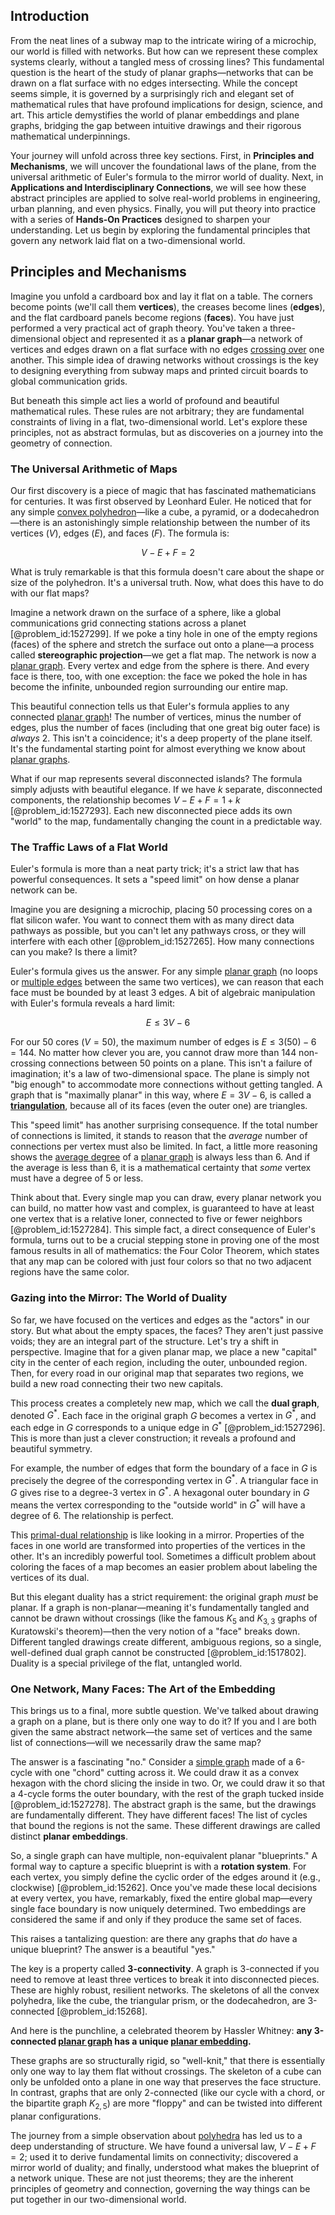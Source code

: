 ## Introduction
From the neat lines of a subway map to the intricate wiring of a microchip, our world is filled with networks. But how can we represent these complex systems clearly, without a tangled mess of crossing lines? This fundamental question is the heart of the study of planar graphs—networks that can be drawn on a flat surface with no edges intersecting. While the concept seems simple, it is governed by a surprisingly rich and elegant set of mathematical rules that have profound implications for design, science, and art. This article demystifies the world of planar embeddings and plane graphs, bridging the gap between intuitive drawings and their rigorous mathematical underpinnings.

Your journey will unfold across three key sections. First, in **Principles and Mechanisms**, we will uncover the foundational laws of the plane, from the universal arithmetic of Euler's formula to the mirror world of duality. Next, in **Applications and Interdisciplinary Connections**, we will see how these abstract principles are applied to solve real-world problems in engineering, urban planning, and even physics. Finally, you will put theory into practice with a series of **Hands-On Practices** designed to sharpen your understanding. Let us begin by exploring the fundamental principles that govern any network laid flat on a two-dimensional world.

## Principles and Mechanisms

Imagine you unfold a cardboard box and lay it flat on a table. The corners become points (we'll call them **vertices**), the creases become lines (**edges**), and the flat cardboard panels become regions (**faces**). You have just performed a very practical act of graph theory. You've taken a three-dimensional object and represented it as a **planar graph**—a network of vertices and edges drawn on a flat surface with no edges [crossing over](@article_id:136504) one another. This simple idea of drawing networks without crossings is the key to designing everything from subway maps and printed circuit boards to global communication grids.

But beneath this simple act lies a world of profound and beautiful mathematical rules. These rules are not arbitrary; they are fundamental constraints of living in a flat, two-dimensional world. Let's explore these principles, not as abstract formulas, but as discoveries on a journey into the geometry of connection.

### The Universal Arithmetic of Maps

Our first discovery is a piece of magic that has fascinated mathematicians for centuries. It was first observed by Leonhard Euler. He noticed that for any simple [convex polyhedron](@article_id:170453)—like a cube, a pyramid, or a dodecahedron—there is an astonishingly simple relationship between the number of its vertices ($V$), edges ($E$), and faces ($F$). The formula is:

$$
V - E + F = 2
$$

What is truly remarkable is that this formula doesn't care about the shape or size of the polyhedron. It's a universal truth. Now, what does this have to do with our flat maps?

Imagine a network drawn on the surface of a sphere, like a global communications grid connecting stations across a planet [@problem_id:1527299]. If we poke a tiny hole in one of the empty regions (faces) of the sphere and stretch the surface out onto a plane—a process called **stereographic projection**—we get a flat map. The network is now a [planar graph](@article_id:269143). Every vertex and edge from the sphere is there. And every face is there, too, with one exception: the face we poked the hole in has become the infinite, unbounded region surrounding our entire map.

This beautiful connection tells us that Euler's formula applies to any connected [planar graph](@article_id:269143)! The number of vertices, minus the number of edges, plus the number of faces (including that one great big outer face) is *always* 2. This isn't a coincidence; it's a deep property of the plane itself. It's the fundamental starting point for almost everything we know about [planar graphs](@article_id:268416).

What if our map represents several disconnected islands? The formula simply adjusts with beautiful elegance. If we have $k$ separate, disconnected components, the relationship becomes $V - E + F = 1 + k$ [@problem_id:1527293]. Each new disconnected piece adds its own "world" to the map, fundamentally changing the count in a predictable way.

### The Traffic Laws of a Flat World

Euler's formula is more than a neat party trick; it's a strict law that has powerful consequences. It sets a "speed limit" on how dense a planar network can be.

Imagine you are designing a microchip, placing 50 processing cores on a flat silicon wafer. You want to connect them with as many direct data pathways as possible, but you can't let any pathways cross, or they will interfere with each other [@problem_id:1527265]. How many connections can you make? Is there a limit?

Euler's formula gives us the answer. For any simple [planar graph](@article_id:269143) (no loops or [multiple edges](@article_id:273426) between the same two vertices), we can reason that each face must be bounded by at least 3 edges. A bit of algebraic manipulation with Euler's formula reveals a hard limit:

$$
E \le 3V - 6
$$

For our 50 cores ($V=50$), the maximum number of edges is $E \le 3(50) - 6 = 144$. No matter how clever you are, you cannot draw more than 144 non-crossing connections between 50 points on a plane. This isn't a failure of imagination; it's a law of two-dimensional space. The plane is simply not "big enough" to accommodate more connections without getting tangled. A graph that is "maximally planar" in this way, where $E = 3V - 6$, is called a **[triangulation](@article_id:271759)**, because all of its faces (even the outer one) are triangles.

This "speed limit" has another surprising consequence. If the total number of connections is limited, it stands to reason that the *average* number of connections per vertex must also be limited. In fact, a little more reasoning shows the [average degree](@article_id:261144) of a [planar graph](@article_id:269143) is always less than 6. And if the average is less than 6, it is a mathematical certainty that *some* vertex must have a degree of 5 or less.

Think about that. Every single map you can draw, every planar network you can build, no matter how vast and complex, is guaranteed to have at least one vertex that is a relative loner, connected to five or fewer neighbors [@problem_id:1527284]. This simple fact, a direct consequence of Euler's formula, turns out to be a crucial stepping stone in proving one of the most famous results in all of mathematics: the Four Color Theorem, which states that any map can be colored with just four colors so that no two adjacent regions have the same color.

### Gazing into the Mirror: The World of Duality

So far, we have focused on the vertices and edges as the "actors" in our story. But what about the empty spaces, the faces? They aren't just passive voids; they are an integral part of the structure. Let's try a shift in perspective. Imagine that for a given planar map, we place a new "capital" city in the center of each region, including the outer, unbounded region. Then, for every road in our original map that separates two regions, we build a new road connecting their two new capitals.

This process creates a completely new map, which we call the **dual graph**, denoted $G^*$. Each face in the original graph $G$ becomes a vertex in $G^*$, and each edge in $G$ corresponds to a unique edge in $G^*$ [@problem_id:1527296]. This is more than just a clever construction; it reveals a profound and beautiful symmetry.

For example, the number of edges that form the boundary of a face in $G$ is precisely the degree of the corresponding vertex in $G^*$. A triangular face in $G$ gives rise to a degree-3 vertex in $G^*$. A hexagonal outer boundary in $G$ means the vertex corresponding to the "outside world" in $G^*$ will have a degree of 6. The relationship is perfect.

This [primal-dual relationship](@article_id:164688) is like looking in a mirror. Properties of the faces in one world are transformed into properties of the vertices in the other. It's an incredibly powerful tool. Sometimes a difficult problem about coloring the faces of a map becomes an easier problem about labeling the vertices of its dual.

But this elegant duality has a strict requirement: the original graph *must* be planar. If a graph is non-planar—meaning it's fundamentally tangled and cannot be drawn without crossings (like the famous $K_5$ and $K_{3,3}$ graphs of Kuratowski's theorem)—then the very notion of a "face" breaks down. Different tangled drawings create different, ambiguous regions, so a single, well-defined dual graph cannot be constructed [@problem_id:1517802]. Duality is a special privilege of the flat, untangled world.

### One Network, Many Faces: The Art of the Embedding

This brings us to a final, more subtle question. We've talked about drawing a graph on a plane, but is there only one way to do it? If you and I are both given the same abstract network—the same set of vertices and the same list of connections—will we necessarily draw the same map?

The answer is a fascinating "no." Consider a [simple graph](@article_id:274782) made of a 6-cycle with one "chord" cutting across it. We could draw it as a convex hexagon with the chord slicing the inside in two. Or, we could draw it so that a 4-cycle forms the outer boundary, with the rest of the graph tucked inside [@problem_id:1527278]. The abstract graph is the same, but the drawings are fundamentally different. They have different faces! The list of cycles that bound the regions is not the same. These different drawings are called distinct **planar embeddings**.

So, a single graph can have multiple, non-equivalent planar "blueprints." A formal way to capture a specific blueprint is with a **rotation system**. For each vertex, you simply define the cyclic order of the edges around it (e.g., clockwise) [@problem_id:15262]. Once you've made these local decisions at every vertex, you have, remarkably, fixed the entire global map—every single face boundary is now uniquely determined. Two embeddings are considered the same if and only if they produce the same set of faces.

This raises a tantalizing question: are there any graphs that *do* have a unique blueprint? The answer is a beautiful "yes."

The key is a property called **3-connectivity**. A graph is 3-connected if you need to remove at least three vertices to break it into disconnected pieces. These are highly robust, resilient networks. The skeletons of all the convex polyhedra, like the cube, the triangular prism, or the dodecahedron, are 3-connected [@problem_id:15268].

And here is the punchline, a celebrated theorem by Hassler Whitney: **any 3-connected [planar graph](@article_id:269143) has a unique [planar embedding](@article_id:262665).**

These graphs are so structurally rigid, so "well-knit," that there is essentially only one way to lay them flat without crossings. The skeleton of a cube can only be unfolded onto a plane in one way that preserves the face structure. In contrast, graphs that are only 2-connected (like our cycle with a chord, or the bipartite graph $K_{2,5}$) are more "floppy" and can be twisted into different planar configurations.

The journey from a simple observation about [polyhedra](@article_id:637416) has led us to a deep understanding of structure. We have found a universal law, $V-E+F=2$; used it to derive fundamental limits on connectivity; discovered a mirror world of duality; and finally, understood what makes the blueprint of a network unique. These are not just theorems; they are the inherent principles of geometry and connection, governing the way things can be put together in our two-dimensional world.